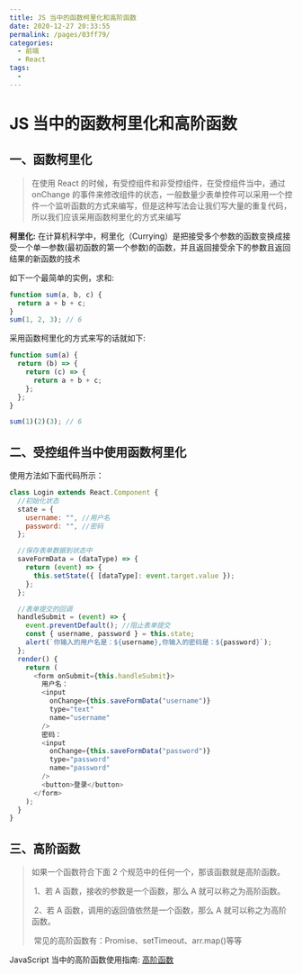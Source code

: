 ```yaml
---
title: JS 当中的函数柯里化和高阶函数
date: 2020-12-27 20:33:55
permalink: /pages/03ff79/
categories:
  - 前端
  - React
tags:
  -
---
```


# JS 当中的函数柯里化和高阶函数

## 一、函数柯里化

> 在使用 React 的时候，有受控组件和非受控组件，在受控组件当中，通过 onChange 的事件来修改组件的状态，一般数量少表单控件可以采用一个控件一个监听函数的方式来编写，但是这种写法会让我们写大量的重复代码，所以我们应该采用函数柯里化的方式来编写

**柯里化:** 在计算机科学中，柯里化（Currying）是把接受多个参数的函数变换成接受一个单一参数(最初函数的第一个参数)的函数，并且返回接受余下的参数且返回结果的新函数的技术

如下一个最简单的实例，求和:

```javascript
function sum(a, b, c) {
  return a + b + c;
}
sum(1, 2, 3); // 6
```

采用函数柯里化的方式来写的话就如下:

```javascript
function sum(a) {
  return (b) => {
    return (c) => {
      return a + b + c;
    };
  };
}

sum(1)(2)(3); // 6
```

## 二、受控组件当中使用函数柯里化

使用方法如下面代码所示：

```javascript
class Login extends React.Component {
  //初始化状态
  state = {
    username: "", //用户名
    password: "", //密码
  };

  //保存表单数据到状态中
  saveFormData = (dataType) => {
    return (event) => {
      this.setState({ [dataType]: event.target.value });
    };
  };

  //表单提交的回调
  handleSubmit = (event) => {
    event.preventDefault(); //阻止表单提交
    const { username, password } = this.state;
    alert(`你输入的用户名是：${username},你输入的密码是：${password}`);
  };
  render() {
    return (
      <form onSubmit={this.handleSubmit}>
        用户名：
        <input
          onChange={this.saveFormData("username")}
          type="text"
          name="username"
        />
        密码：
        <input
          onChange={this.saveFormData("password")}
          type="password"
          name="password"
        />
        <button>登录</button>
      </form>
    );
  }
}
```

## 三、高阶函数

> 如果一个函数符合下面 2 个规范中的任何一个，那该函数就是高阶函数。
>
> ​ 1、若 A 函数，接收的参数是一个函数，那么 A 就可以称之为高阶函数。
>
> ​ 2、若 A 函数，调用的返回值依然是一个函数，那么 A 就可以称之为高阶函数。
>
> ​ 常见的高阶函数有：Promise、setTimeout、arr.map()等等

JavaScript 当中的高阶函数使用指南: [高阶函数](https://www.liaoxuefeng.com/wiki/1022910821149312/1023021271742944)
